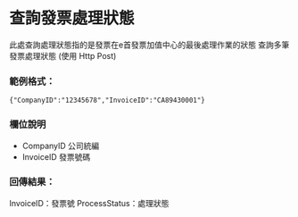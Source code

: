# 查詢發票處理狀態

此處查詢處理狀態指的是發票在e首發票加值中心的最後處理作業的狀態
查詢多筆發票處理狀態 (使用 Http Post) <br />

### 範例格式：
```
{"CompanyID":"12345678","InvoiceID":"CA89430001"}
```
### 欄位說明
* CompanyID 公司統編
* InvoiceID 發票號碼

### 回傳結果：
InvoiceID：發票號
ProcessStatus：處理狀態